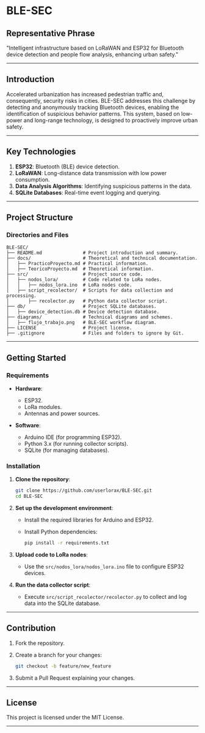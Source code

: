 # BLE-SEC

## Representative Phrase

"Intelligent infrastructure based on LoRaWAN and ESP32 for Bluetooth device detection and people flow analysis, enhancing urban safety."

---

## Introduction

Accelerated urbanization has increased pedestrian traffic and, consequently, security risks in cities. BLE-SEC addresses this challenge by detecting and anonymously tracking Bluetooth devices, enabling the identification of suspicious behavior patterns. This system, based on low-power and long-range technology, is designed to proactively improve urban safety.

---

## Key Technologies

1. **ESP32**: Bluetooth (BLE) device detection.
2. **LoRaWAN**: Long-distance data transmission with low power consumption.
3. **Data Analysis Algorithms**: Identifying suspicious patterns in the data.
4. **SQLite Databases**: Real-time event logging and querying.

---

## Project Structure

### Directories and Files

```plaintext
BLE-SEC/
├── README.md               # Project introduction and summary.
├── docs/                   # Theoretical and technical documentation.
│   ├── PracticoProyecto.md # Practical information.
│   ├── TeoricoProyecto.md  # Theoretical information.
├── src/                    # Project source code.
│   ├── nodos_lora/         # Code related to LoRa nodes.
│   │   ├── nodos_lora.ino  # LoRa nodes code.
│   ├── script_recolector/  # Scripts for data collection and processing.
│       ├── recolector.py   # Python data collector script.
├── db/                     # Project SQLite databases.
│   ├── device_detection.db # Device detection database.
├── diagrams/               # Technical diagrams and schemes.
│   ├── flujo_trabajo.png   # BLE-SEC workflow diagram.
├── LICENSE                 # Project license.
├── .gitignore              # Files and folders to ignore by Git.
```

---

## Getting Started

### Requirements

- **Hardware**:
    
    - ESP32.
    - LoRa modules.
    - Antennas and power sources.
- **Software**:
    
    - Arduino IDE (for programming ESP32).
    - Python 3.x (for running collector scripts).
    - SQLite (for managing databases).

### Installation

1. **Clone the repository**:
    
    ```bash
    git clone https://github.com/userlorax/BLE-SEC.git
    cd BLE-SEC
    ```
    
2. **Set up the development environment**:
    
    - Install the required libraries for Arduino and ESP32.
        
    - Install Python dependencies:
        
        ```bash
        pip install -r requirements.txt
        ```
        
3. **Upload code to LoRa nodes**:
    
    - Use the `src/nodos_lora/nodos_lora.ino` file to configure ESP32 devices.
4. **Run the data collector script**:
    
    - Execute `src/script_recolector/recolector.py` to collect and log data into the SQLite database.

---

## Contribution

1. Fork the repository.
    
2. Create a branch for your changes:
    
    ```bash
    git checkout -b feature/new_feature
    ```
    
3. Submit a Pull Request explaining your changes.
    

---

## License

This project is licensed under the MIT License.

---
